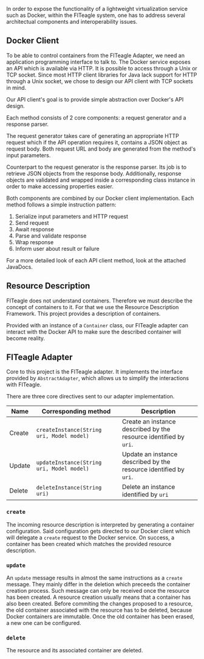 In order to expose the functionality of a lightweight virtualization service such as Docker, within the FITeagle system, one has to address several architectual components and interoperability issues.

## Docker Client
To be able to control containers from the FITeagle Adapter, we need an application programming interface to talk to. The Docker service exposes an API which is available via HTTP. It is possible to access through a Unix or TCP socket. Since most HTTP client libraries for Java lack support for HTTP through a Unix socket, we chose to design our API client with TCP sockets in mind.

Our API client's goal is to provide simple abstraction over Docker's API design.

Each method consists of 2 core components: a request generator and a response parser.

The request generator takes care of generating an appropriate HTTP request which if the API operation requires it, contains a JSON object as request body. Both request URL and body are generated from the method's input parameters.

Counterpart to the request generator is the response parser. Its job is to retrieve JSON objects from the response body. Additionally, response objects are validated and wrapped inside a corresponding class instance in order to make accessing properties easier.

Both components are combined by our Docker client implementation. Each method follows a simple instruction pattern:

1. Serialize input parameters and HTTP request
2. Send request
3. Await response
4. Parse and validate response
5. Wrap response
6. Inform user about result or failure

For a more detailed look of each API client method, look at the attached JavaDocs.

## Resource Description
FITeagle does not understand containers. Therefore we must describe the concept of containers to it. For that we use the Resource Description Framework. This project provides a description of containers. 

Provided with an instance of a `Container` class, our FITeagle adapter can interact with the Docker API to make sure the described container will become reality. 

## FITeagle Adapter
Core to this project is the FITeagle adapter. It implements the interface provided by `AbstractAdapter`, which allows us to simplify the interactions with FITeagle.

There are three core directives sent to our adapter implementation.

Name | Corresponding method | Description
-----|----------------------|------------
Create | `createInstance(String uri, Model model)` | Create an instance described by the resource identified by `uri`.
Update | `updateInstance(String uri, Model model)` | Update an instance described by the resource identified by `uri`.
Delete | `deleteInstance(String uri)` | Delete an instance identified by `uri`

### `create`
The incoming resource description is interpreted by generating a container configuration. Said configuration gets directed to our Docker client which will delegate a `create` request to the Docker service. On success, a container has been created which matches the provided resource description.

### `update`
An `update` message results in almost the same instructions as a `create` message. They mainly differ in the deletion which preceeds the container creation process. Such message can only be received once the resource has been created. A resource creation usually means that a container has also been created. Before commiting the changes proposed to a resource, the old container associated with the resource has to be deleted, because Docker containers are immutable. Once the old container has been erased, a new one can be configured.

### `delete`
The resource and its associated container are deleted.